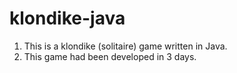 # klondike-java
1) This is a klondike (solitaire) game written in Java.
2) This game had been developed in 3 days.
